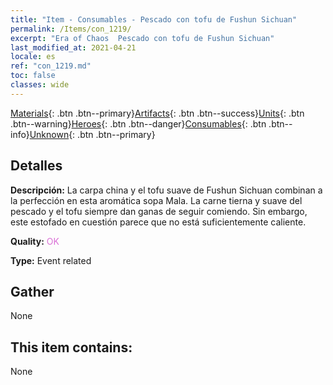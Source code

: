 ```yaml
---
title: "Item - Consumables - Pescado con tofu de Fushun Sichuan"
permalink: /Items/con_1219/
excerpt: "Era of Chaos  Pescado con tofu de Fushun Sichuan"
last_modified_at: 2021-04-21
locale: es
ref: "con_1219.md"
toc: false
classes: wide
---
```

 [Materials](/es/Items/){: .btn .btn--primary}[Artifacts](/es/Items/Artifacts/){: .btn .btn--success}[Units](/es/Items/Units/){: .btn .btn--warning}[Heroes](/es/Items/Heroes/){: .btn .btn--danger}[Consumables](/es/Items/Consumables/){: .btn .btn--info}[Unknown](/es/Items/Unknown/){: .btn .btn--primary}

## Detalles
 **Descripción:** La carpa china y el tofu suave de Fushun Sichuan combinan a la perfección en esta aromática sopa Mala. La carne tierna y suave del pescado y el tofu siempre dan ganas de seguir comiendo. Sin embargo, este estofado en cuestión parece que no está suficientemente caliente.

 **Quality:** <span style="color: #DA70D6">OK</span>

 **Type:** Event related

## Gather

  None

## This item contains:

  None

